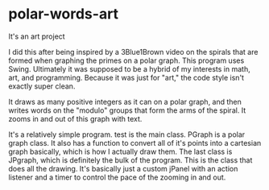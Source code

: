 # polar-words-art
It's an art project

I did this after being inspired by a 3Blue1Brown video on the spirals that are formed when graphing the primes on a polar graph. This program uses Swing. 
Ultimately it was supposed to be a hybrid of my interests in math, art, and programming. Because it was just for "art," the code style isn't exactly super clean.

It draws as many positive integers as it can on a polar graph, and then writes words on the "modulo" groups that form the arms of the spiral. It zooms in and out of this graph with text.

It's a relatively simple program. test is the main class. PGraph is a polar graph class. It also has a function to convert all of it's points into a cartesian graph basically, which is how I actually draw them. The last class is JPgraph, which is definitely the bulk of the program. This is the class that does all the drawing. It's basically just a custom jPanel with an action listener and a timer to control the pace of the zooming in and out.
